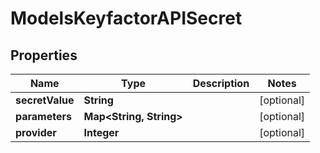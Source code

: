 

# ModelsKeyfactorAPISecret


## Properties

| Name | Type | Description | Notes |
|------------ | ------------- | ------------- | -------------|
|**secretValue** | **String** |  |  [optional] |
|**parameters** | **Map&lt;String, String&gt;** |  |  [optional] |
|**provider** | **Integer** |  |  [optional] |



